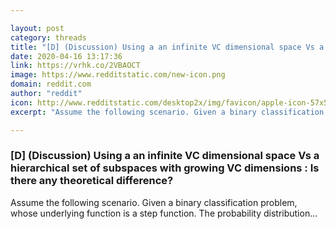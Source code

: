 ```yaml
---

layout: post
category: threads
title: "[D] (Discussion) Using a an infinite VC dimensional space Vs a hierarchical set of subspaces with growing VC dimensions : Is there any theoretical difference?"
date: 2020-04-16 13:17:36
link: https://vrhk.co/2VBAOCT
image: https://www.redditstatic.com/new-icon.png
domain: reddit.com
author: "reddit"
icon: http://www.redditstatic.com/desktop2x/img/favicon/apple-icon-57x57.png
excerpt: "Assume the following scenario. Given a binary classification problem, whose underlying function is a step function. The probability distribution..."

---
```


### [D] (Discussion) Using a an infinite VC dimensional space Vs a hierarchical set of subspaces with growing VC dimensions : Is there any theoretical difference?

Assume the following scenario. Given a binary classification problem, whose underlying function is a step function. The probability distribution...